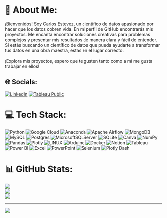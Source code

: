 # 💫 About Me:
¡Bienvenidos! Soy Carlos Estevez, un científico de datos apasionado por hacer que los datos cobren vida. En mi perfil de GitHub encontrarás mis proyectos. Me encanta encontrar soluciones creativas para problemas complejos y presentar mis resultados de manera clara y fácil de entender. Si estás buscando un científico de datos que pueda ayudarte a transformar tus datos en una obra maestra, estas en el lugar correcto.<br><br>¡Explora mis proyectos, espero que te gusten tanto como a mí me gusta trabajar en ellos!<br>


## 🌐 Socials:
[![LinkedIn](https://img.shields.io/badge/LinkedIn-%230077B5.svg?logo=linkedin&logoColor=white)](https://www.linkedin.com/in/carlos-estevez-17330b249/) [![Tableau Public](https://img.shields.io/badge/Tableau%20Public-%2300B9F5.svg?style=flat&logo=tableau&logoColor=white)](https://public.tableau.com/profile/carlos5602)



# 💻 Tech Stack:
![Python](https://img.shields.io/badge/python-3670A0?style=for-the-badge&logo=python&logoColor=ffdd54) ![Google Cloud](https://img.shields.io/badge/Google%20Cloud-%234285F4.svg?style=for-the-badge&logo=google-cloud&logoColor=white) ![Anaconda](https://img.shields.io/badge/Anaconda-%2344A833.svg?style=for-the-badge&logo=anaconda&logoColor=white) ![Apache Airflow](https://img.shields.io/badge/Apache%20Airflow-017CEE?style=for-the-badge&logo=Apache%20Airflow&logoColor=white) ![MongoDB](https://img.shields.io/badge/MongoDB-%234ea94b.svg?style=for-the-badge&logo=mongodb&logoColor=white) ![MySQL](https://img.shields.io/badge/mysql-%2300f.svg?style=for-the-badge&logo=mysql&logoColor=white) ![Postgres](https://img.shields.io/badge/postgres-%23316192.svg?style=for-the-badge&logo=postgresql&logoColor=white) ![MicrosoftSQLServer](https://img.shields.io/badge/Microsoft%20SQL%20Sever-CC2927?style=for-the-badge&logo=microsoft%20sql%20server&logoColor=white) ![SQLite](https://img.shields.io/badge/sqlite-%2307405e.svg?style=for-the-badge&logo=sqlite&logoColor=white) ![Canva](https://img.shields.io/badge/Canva-%2300C4CC.svg?style=for-the-badge&logo=Canva&logoColor=white) ![NumPy](https://img.shields.io/badge/numpy-%23013243.svg?style=for-the-badge&logo=numpy&logoColor=white) ![Pandas](https://img.shields.io/badge/pandas-%23150458.svg?style=for-the-badge&logo=pandas&logoColor=white) ![Plotly](https://img.shields.io/badge/Plotly-%233F4F75.svg?style=for-the-badge&logo=plotly&logoColor=white) ![LINUX](https://img.shields.io/badge/Linux-FCC624?style=for-the-badge&logo=linux&logoColor=black) ![Arduino](https://img.shields.io/badge/-Arduino-00979D?style=for-the-badge&logo=Arduino&logoColor=white) ![Docker](https://img.shields.io/badge/docker-%230db7ed.svg?style=for-the-badge&logo=docker&logoColor=white) ![Notion](https://img.shields.io/badge/Notion-%23000000.svg?style=for-the-badge&logo=notion&logoColor=white) ![Tableau](https://img.shields.io/badge/Tableau-%23E97627.svg?style=for-the-badge&logo=tableau&logoColor=white) ![Power BI](https://img.shields.io/badge/Power%20BI-%23F2C811.svg?style=for-the-badge&logo=power-bi&logoColor=white) ![Excel](https://img.shields.io/badge/Excel-%23217346.svg?style=for-the-badge&logo=microsoft-excel&logoColor=white) ![PowerPoint](https://img.shields.io/badge/PowerPoint-%23B7472A.svg?style=for-the-badge&logo=microsoft-powerpoint&logoColor=white)
 ![Selenium](https://img.shields.io/badge/Selenium-%2343B02A.svg?style=for-the-badge&logo=selenium&logoColor=white) ![Plotly Dash](https://img.shields.io/badge/Plotly%20Dash-%23323330.svg?style=for-the-badge&logo=plotly&logoColor=white)





# 📊 GitHub Stats:
![](https://github-readme-stats.vercel.app/api?username=Carlospro12&theme=shades-of-purple&hide_border=false&include_all_commits=false&count_private=false)<br/>
![](https://github-readme-streak-stats.herokuapp.com/?user=Carlospro12&theme=shades-of-purple&hide_border=false)<br/>
![](https://github-readme-stats.vercel.app/api/top-langs/?username=Carlospro12&theme=shades-of-purple&hide_border=false&include_all_commits=false&count_private=false&layout=compact)

---
[![](https://visitcount.itsvg.in/api?id=Carlospro12&icon=1&color=0)](https://visitcount.itsvg.in)

<!-- Proudly created with GPRM ( https://gprm.itsvg.in ) -->
